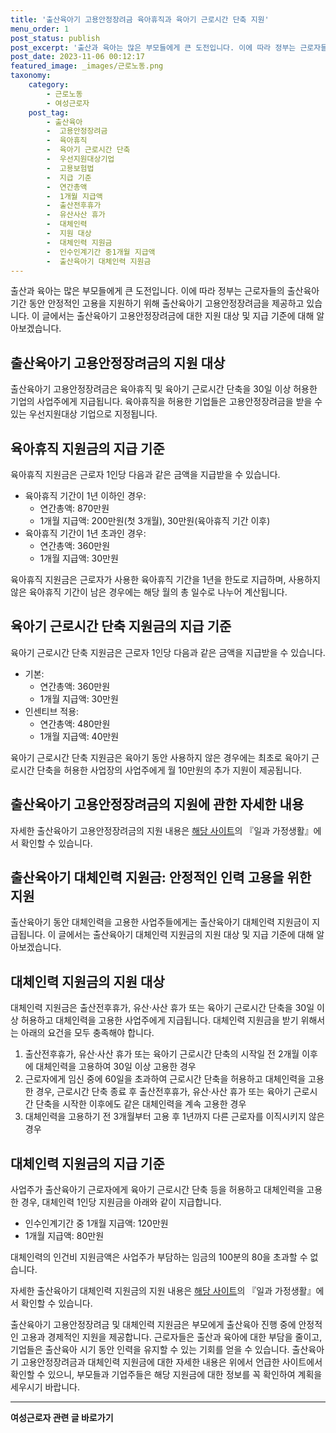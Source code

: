 ```yaml
---
title: '출산육아기 고용안정장려금 육아휴직과 육아기 근로시간 단축 지원'
menu_order: 1
post_status: publish
post_excerpt: '출산과 육아는 많은 부모들에게 큰 도전입니다. 이에 따라 정부는 근로자들의 출산육아기간 동안 안정적인 고용을 지원하기 위해 출산육아기 고용안정장려금을 제공하고 있습니다. 이 글에서는 출산육아기 고용안정장려금에 대한 지원 대상 및 지급 기준에 대해 알아보겠습니다.'
post_date: 2023-11-06 00:12:17
featured_image: _images/근로노동.png
taxonomy:
    category:
        - 근로노동
        - 여성근로자
    post_tag:
        - 출산육아
        -  고용안정장려금
        -  육아휴직
        -  육아기 근로시간 단축
        -  우선지원대상기업
        -  고용보험법
        -  지급 기준
        -  연간총액
        -  1개월 지급액
        -  출산전후휴가
        -  유산사산 휴가
        -  대체인력
        -  지원 대상
        -  대체인력 지원금
        -  인수인계기간 중1개월 지급액
        -  출산육아기 대체인력 지원금
---
```




출산과 육아는 많은 부모들에게 큰 도전입니다. 이에 따라 정부는 근로자들의 출산육아기간 동안 안정적인 고용을 지원하기 위해 출산육아기 고용안정장려금을 제공하고 있습니다. 이 글에서는 출산육아기 고용안정장려금에 대한 지원 대상 및 지급 기준에 대해 알아보겠습니다.

## 출산육아기 고용안정장려금의 지원 대상

출산육아기 고용안정장려금은 육아휴직 및 육아기 근로시간 단축을 30일 이상 허용한 기업의 사업주에게 지급됩니다. 육아휴직을 허용한 기업들은 고용안정장려금을 받을 수 있는 우선지원대상 기업으로 지정됩니다.

## 육아휴직 지원금의 지급 기준

육아휴직 지원금은 근로자 1인당 다음과 같은 금액을 지급받을 수 있습니다.

- 육아휴직 기간이 1년 이하인 경우:
  - 연간총액: 870만원
  - 1개월 지급액: 200만원(첫 3개월), 30만원(육아휴직 기간 이후)
- 육아휴직 기간이 1년 초과인 경우:
  - 연간총액: 360만원
  - 1개월 지급액: 30만원

육아휴직 지원금은 근로자가 사용한 육아휴직 기간을 1년을 한도로 지급하며, 사용하지 않은 육아휴직 기간이 남은 경우에는 해당 월의 총 일수로 나누어 계산됩니다.

## 육아기 근로시간 단축 지원금의 지급 기준

육아기 근로시간 단축 지원금은 근로자 1인당 다음과 같은 금액을 지급받을 수 있습니다.

- 기본:
  - 연간총액: 360만원
  - 1개월 지급액: 30만원
- 인센티브 적용:
  - 연간총액: 480만원
  - 1개월 지급액: 40만원

육아기 근로시간 단축 지원금은 육아기 동안 사용하지 않은 경우에는 최초로 육아기 근로시간 단축을 허용한 사업장의 사업주에게 월 10만원의 추가 지원이 제공됩니다.

## 출산육아기 고용안정장려금의 지원에 관한 자세한 내용

자세한 출산육아기 고용안정장려금의 지원 내용은 [해당 사이트](http://easylaw.go.kr)의 『일과 가정생활』에서 확인할 수 있습니다.

## 출산육아기 대체인력 지원금: 안정적인 인력 고용을 위한 지원


출산육아기 동안 대체인력을 고용한 사업주들에게는 출산육아기 대체인력 지원금이 지급됩니다. 이 글에서는 출산육아기 대체인력 지원금의 지원 대상 및 지급 기준에 대해 알아보겠습니다.

## 대체인력 지원금의 지원 대상

대체인력 지원금은 출산전후휴가, 유산·사산 휴가 또는 육아기 근로시간 단축을 30일 이상 허용하고 대체인력을 고용한 사업주에게 지급됩니다. 대체인력 지원금을 받기 위해서는 아래의 요건을 모두 충족해야 합니다.

1. 출산전후휴가, 유산·사산 휴가 또는 육아기 근로시간 단축의 시작일 전 2개월 이후에 대체인력을 고용하여 30일 이상 고용한 경우
2. 근로자에게 임신 중에 60일을 초과하여 근로시간 단축을 허용하고 대체인력을 고용한 경우, 근로시간 단축 종료 후 출산전후휴가, 유산·사산 휴가 또는 육아기 근로시간 단축을 시작한 이후에도 같은 대체인력을 계속 고용한 경우
3. 대체인력을 고용하기 전 3개월부터 고용 후 1년까지 다른 근로자를 이직시키지 않은 경우

## 대체인력 지원금의 지급 기준

사업주가 출산육아기 근로자에게 육아기 근로시간 단축 등을 허용하고 대체인력을 고용한 경우, 대체인력 1인당 지원금을 아래와 같이 지급합니다.

- 인수인계기간 중 1개월 지급액: 120만원
- 1개월 지급액: 80만원

대체인력의 인건비 지원금액은 사업주가 부담하는 임금의 100분의 80을 초과할 수 없습니다.

자세한 출산육아기 대체인력 지원금의 지원 내용은 [해당 사이트](http://easylaw.go.kr)의 『일과 가정생활』에서 확인할 수 있습니다.

출산육아기 고용안정장려금 및 대체인력 지원금은 부모에게 출산육아 진행 중에 안정적인 고용과 경제적인 지원을 제공합니다. 근로자들은 출산과 육아에 대한 부담을 줄이고, 기업들은 출산육아 시기 동안 인력을 유지할 수 있는 기회를 얻을 수 있습니다. 출산육아기 고용안정장려금과 대체인력 지원금에 대한 자세한 내용은 위에서 언급한 사이트에서 확인할 수 있으니, 부모들과 기업주들은 해당 지원금에 대한 정보를 꼭 확인하여 계획을 세우시기 바랍니다.
<!-- wp:separator -->
<hr class="wp-block-separator has-alpha-channel-opacity"/>
<!-- /wp:separator -->

<!-- wp:group {"backgroundColor":"base","layout":{"type":"constrained"}} -->
<div class="wp-block-group has-base-background-color has-background"><!-- wp:paragraph {"align":"center","fontSize":"medium"} -->
<p class="has-text-align-center has-large-font-size"><strong>여성근로자 관련 글 바로가기</strong></p>
<!-- /wp:paragraph -->


<!-- wp:latest-posts
{"categories":[{"id":10991,"count":19,"description":"","link":"https://uknowlaw.com/category/%ec%97%ac%ec%84%b1%ea%b7%bc%eb%a1%9c%ec%9e%90/","name":"여성근로자","slug":"여성근로자","taxonomy":"category","parent":0,"meta":[],"_links":{"self":[{"href":"https://uknowlaw.com/wp-json/wp/v2/categories/10991"}],"collection":[{"href":"https://uknowlaw.com/wp-json/wp/v2/categories"}],"about":[{"href":"https://uknowlaw.com/wp-json/wp/v2/taxonomies/category"}],"wp:post_type":[{"href":"https://uknowlaw.com/wp-json/wp/v2/posts?categories=10991"}],"curies":[{"name":"wp","href":"https://api.w.org/{rel}","templated":true}]}}],"postsToShow":100,"excerptLength":28,"postLayout":"grid","columns":2,"featuredImageAlign":"left","featuredImageSizeSlug":"large","fontSize":"small"} /--></div>
<!-- /wp:group -->